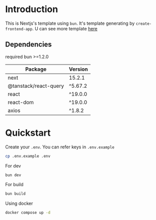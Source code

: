 # Introduction
This is Nextjs's template using `bun`. It's template generating by `create-frontend-app`.
U can see more template [here](https://github.com/Duc-Developer/init-frontend-app)

## Dependencies
required bun >=1.2.0

| Package                  | Version  |
|--------------------------|----------|
| next                     | 15.2.1   |
| @tanstack/react-query    | ^5.67.2  |
| react                    | ^19.0.0  |
| react-dom                | ^19.0.0  |
| axios                    | ^1.8.2   |

# Quickstart

Create your `.env`. You can refer keys in `.env.example`
```bash
cp .env.example .env
```

For dev
```bash
bun dev
```

For build
```bash
bun build
```

Using docker
```bash
docker compose up -d
```